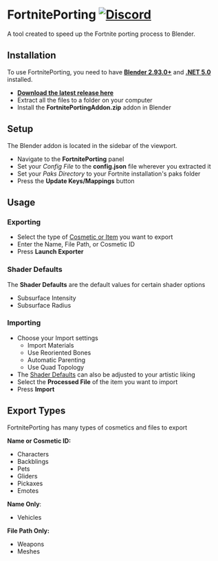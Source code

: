 # FortnitePorting [![Discord](https://discordapp.com/api/guilds/866821077769781249/widget.png?style=shield)](https://discord.gg/bEdZwRJ5Ba)

A tool created to speed up the Fortnite porting process to Blender.

## Installation

To use FortnitePorting, you need to have **[Blender 2.93.0+](https://www.blender.org/download/)** and **[.NET 5.0](https://dotnet.microsoft.com/download/dotnet/thank-you/runtime-desktop-5.0.10-windows-x64-installer)** installed.
* **[Download the latest release here](https://github.com/halfuwu/FortnitePorting/releases/latest)** 
* Extract all the files to a folder on your computer
* Install the **FortnitePortingAddon.zip** addon in Blender

## Setup

The Blender addon is located in the sidebar of the viewport.
* Navigate to the **FortnitePorting** panel
* Set your *Config File* to the **config.json** file wherever you extracted it
* Set your *Paks Directory* to your Fortnite installation's paks folder
* Press the **Update Keys/Mappings** button

## Usage

### Exporting

* Select the type of [Cosmetic or Item](#export-types) you want to export
* Enter the Name, File Path, or Cosmetic ID
* Press **Launch Exporter**

### Shader Defaults

The **Shader Defaults** are the default values for certain shader options
* Subsurface Intensity
* Subsurface Radius


### Importing
* Choose your Import settings
  * Import Materials
  * Use Reoriented Bones
  * Automatic Parenting
  * Use Quad Topology
* The [Shader Defaults](#shader-defaults) can also be adjusted to your artistic liking 
* Select the **Processed File** of the item you want to import
* Press **Import**

## Export Types

FortnitePorting has many types of cosmetics and files to export

**Name or Cosmetic ID:**
* Characters
* Backblings
* Pets
* Gliders
* Pickaxes
* Emotes

**Name Only**:
* Vehicles
  
**File Path Only:**
* Weapons
* Meshes

